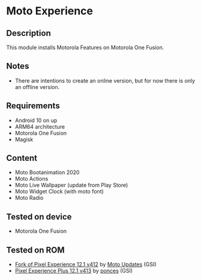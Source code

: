 # Moto Experience

## Description
This module installs Motorola Features on Motorola One Fusion.

## Notes
- There are intentions to create an online version, but for now there is only an offline version.

## Requirements
- Android 10 on up
- ARM64 architecture
- Motorola One Fusion
- Magisk

## Content
- Moto Bootanimation 2020
- Moto Actions
- Moto Live Wallpaper (update from Play Store)
- Moto Widget Clock (with moto font)
- Moto Radio

## Tested on device
- Motorola One Fusion

## Tested on ROM
- [Fork of Pixel Experience 12.1 v412](https://t.me/MotoUpdatesbr/17) by [Moto Updates](https://t.me/MotoUpdatesbr) (GSI)
- [Pixel Experience Plus 12.1 v413](https://github.com/ponces/treble_build_pe/releases/tag/v413-plus) by [ponces](https://github.com/ponces) (GSI)